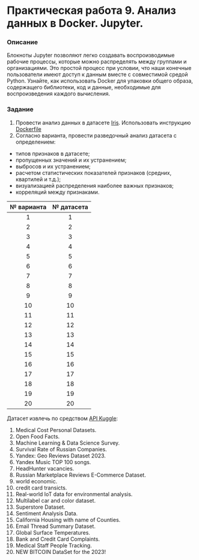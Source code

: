 # Практическая работа 9. Анализ данных в Docker. Jupyter.
### Описание

Блокноты Jupyter позволяют легко создавать воспроизводимые рабочие процессы, которые можно распределять между группами и организациями. Это простой процесс при условии, что наши конечные пользователи имеют доступ к данным вместе с совместимой средой Python. Узнайте, как использовать Docker для упаковки общего образа, содержащего библиотеки, код и данные, необходимые для воспроизведения каждого вычисления.

### Задание
1. Провести анализ данных в датасете [Iris](https://github.com/BosenkoTM/using-docker-containers-for-data/blob/main/workflow1-self-contained/iris-analysis.ipynb). Использовать инструкцию [Dockerfile](https://github.com/BosenkoTM/using-docker-containers-for-data/tree/main/workflow1-self-contained)
2. Согласно варианта, провести разведочный анализ датасета с определением:
- типов признаков в датасете;
- пропущенных значений и их устранением;
- выбросов и их устранением;
- расчетом статистических показателей признаков (средних, квартилей и т.д.);
- визуализацией распределения наиболее важных признаков;
- корреляций между признаками.

| № варианта  | № датасета |
| :---: | :---: |
| 1    | 1  |
| 2    | 2  |
| 3    | 3  |
| 4    | 4  |
| 5    | 5  |
| 6    | 6  |
| 7    | 7  |
| 8    | 8  |
| 9    | 9  |
| 10   | 10  |
| 11   | 11  |
| 12   | 12  |
| 13   | 13  |
| 14   | 14  |
| 15   | 15  |
| 16   | 16  |
| 17   | 17  |
| 18   | 18  |
| 19   | 19  |
| 20   | 20  |

Датасет извлечь по средством [API Kuggle](https://colab.research.google.com/drive/1DofKEdQYaXmDWBzuResXWWvxhLgDeVyl):

1. Medical Cost Personal Datasets.
2. Open Food Facts.
3. Machine Learning & Data Science Survey.
4. Survival Rate of Russian Companies.
5. Yandex: Geo Reviews Dataset 2023.
6. Yandex Music TOP 100 songs.
7. HeadHunter vacancies.
8. Russian Marketplace Reviews E-Commerce Dataset.
9. world economic.
10. credit card transicts.
11. Real-world IoT data for environmental analysis.
12. Multilabel car and color dataset.
13. Superstore Dataset.
14. Sentiment Analysis Data.
15. California Housing with name of Counties.
16. Email Thread Summary Dataset.
17. Global Surface Temperatures.
18. Bank and Credit Card Complaints.
19. Medical Staff People Tracking.
20. NEW BITCOIN DataSet for the 2023!
